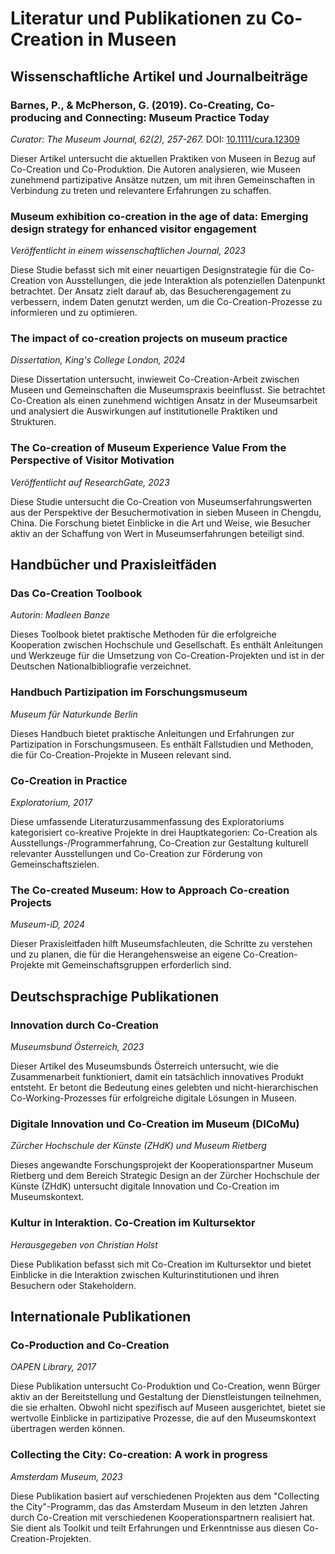 # Literatur und Publikationen zu Co-Creation in Museen

## Wissenschaftliche Artikel und Journalbeiträge

### Barnes, P., & McPherson, G. (2019). Co-Creating, Co-producing and Connecting: Museum Practice Today
*Curator: The Museum Journal, 62(2), 257-267.*
DOI: [10.1111/cura.12309](https://doi.org/10.1111/cura.12309)

Dieser Artikel untersucht die aktuellen Praktiken von Museen in Bezug auf Co-Creation und Co-Produktion. Die Autoren analysieren, wie Museen zunehmend partizipative Ansätze nutzen, um mit ihren Gemeinschaften in Verbindung zu treten und relevantere Erfahrungen zu schaffen.

### Museum exhibition co-creation in the age of data: Emerging design strategy for enhanced visitor engagement
*Veröffentlicht in einem wissenschaftlichen Journal, 2023*

Diese Studie befasst sich mit einer neuartigen Designstrategie für die Co-Creation von Ausstellungen, die jede Interaktion als potenziellen Datenpunkt betrachtet. Der Ansatz zielt darauf ab, das Besucherengagement zu verbessern, indem Daten genutzt werden, um die Co-Creation-Prozesse zu informieren und zu optimieren.

### The impact of co-creation projects on museum practice
*Dissertation, King's College London, 2024*

Diese Dissertation untersucht, inwieweit Co-Creation-Arbeit zwischen Museen und Gemeinschaften die Museumspraxis beeinflusst. Sie betrachtet Co-Creation als einen zunehmend wichtigen Ansatz in der Museumsarbeit und analysiert die Auswirkungen auf institutionelle Praktiken und Strukturen.

### The Co-creation of Museum Experience Value From the Perspective of Visitor Motivation
*Veröffentlicht auf ResearchGate, 2023*

Diese Studie untersucht die Co-Creation von Museumserfahrungswerten aus der Perspektive der Besuchermotivation in sieben Museen in Chengdu, China. Die Forschung bietet Einblicke in die Art und Weise, wie Besucher aktiv an der Schaffung von Wert in Museumserfahrungen beteiligt sind.

## Handbücher und Praxisleitfäden

### Das Co-Creation Toolbook
*Autorin: Madleen Banze*

Dieses Toolbook bietet praktische Methoden für die erfolgreiche Kooperation zwischen Hochschule und Gesellschaft. Es enthält Anleitungen und Werkzeuge für die Umsetzung von Co-Creation-Projekten und ist in der Deutschen Nationalbibliografie verzeichnet.

### Handbuch Partizipation im Forschungsmuseum
*Museum für Naturkunde Berlin*

Dieses Handbuch bietet praktische Anleitungen und Erfahrungen zur Partizipation in Forschungsmuseen. Es enthält Fallstudien und Methoden, die für Co-Creation-Projekte in Museen relevant sind.

### Co-Creation in Practice
*Exploratorium, 2017*

Diese umfassende Literaturzusammenfassung des Exploratoriums kategorisiert co-kreative Projekte in drei Hauptkategorien: Co-Creation als Ausstellungs-/Programmerfahrung, Co-Creation zur Gestaltung kulturell relevanter Ausstellungen und Co-Creation zur Förderung von Gemeinschaftszielen.

### The Co-created Museum: How to Approach Co-creation Projects
*Museum-iD, 2024*

Dieser Praxisleitfaden hilft Museumsfachleuten, die Schritte zu verstehen und zu planen, die für die Herangehensweise an eigene Co-Creation-Projekte mit Gemeinschaftsgruppen erforderlich sind.

## Deutschsprachige Publikationen

### Innovation durch Co-Creation
*Museumsbund Österreich, 2023*

Dieser Artikel des Museumsbunds Österreich untersucht, wie die Zusammenarbeit funktioniert, damit ein tatsächlich innovatives Produkt entsteht. Er betont die Bedeutung eines gelebten und nicht-hierarchischen Co-Working-Prozesses für erfolgreiche digitale Lösungen in Museen.

### Digitale Innovation und Co-Creation im Museum (DICoMu)
*Zürcher Hochschule der Künste (ZHdK) und Museum Rietberg*

Dieses angewandte Forschungsprojekt der Kooperationspartner Museum Rietberg und dem Bereich Strategic Design an der Zürcher Hochschule der Künste (ZHdK) untersucht digitale Innovation und Co-Creation im Museumskontext.

### Kultur in Interaktion. Co-Creation im Kultursektor
*Herausgegeben von Christian Holst*

Diese Publikation befasst sich mit Co-Creation im Kultursektor und bietet Einblicke in die Interaktion zwischen Kulturinstitutionen und ihren Besuchern oder Stakeholdern.

## Internationale Publikationen

### Co-Production and Co-Creation
*OAPEN Library, 2017*

Diese Publikation untersucht Co-Produktion und Co-Creation, wenn Bürger aktiv an der Bereitstellung und Gestaltung der Dienstleistungen teilnehmen, die sie erhalten. Obwohl nicht spezifisch auf Museen ausgerichtet, bietet sie wertvolle Einblicke in partizipative Prozesse, die auf den Museumskontext übertragen werden können.

### Collecting the City: Co-creation: A work in progress
*Amsterdam Museum, 2023*

Diese Publikation basiert auf verschiedenen Projekten aus dem "Collecting the City"-Programm, das das Amsterdam Museum in den letzten Jahren durch Co-Creation mit verschiedenen Kooperationspartnern realisiert hat. Sie dient als Toolkit und teilt Erfahrungen und Erkenntnisse aus diesen Co-Creation-Projekten.

